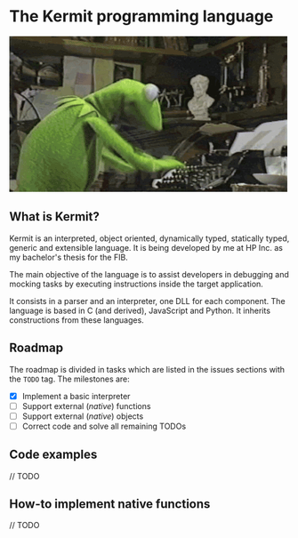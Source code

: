 # The Kermit programming language
![Kermit](doc/img/kermit_keyboard.gif)
## What is Kermit?
Kermit is an interpreted, object oriented, dynamically typed, statically typed, generic and extensible language. It is being developed by me at HP Inc. as my bachelor's thesis for the FIB.

The main objective of the language is to assist developers in debugging and mocking tasks by executing instructions inside the target application.

It consists in a parser and an interpreter, one DLL for each component. The language is based in C (and derived), JavaScript and Python. It inherits constructions from these languages.

## Roadmap

The roadmap is divided in tasks which are listed in the issues sections with the `TODO` tag. The milestones are:
- [x] Implement a basic interpreter
- [ ] Support external (_native_) functions
- [ ] Support external (_native_) objects
- [ ] Correct code and solve all remaining TODOs

## Code examples
 // TODO

## How-to implement native functions
// TODO
